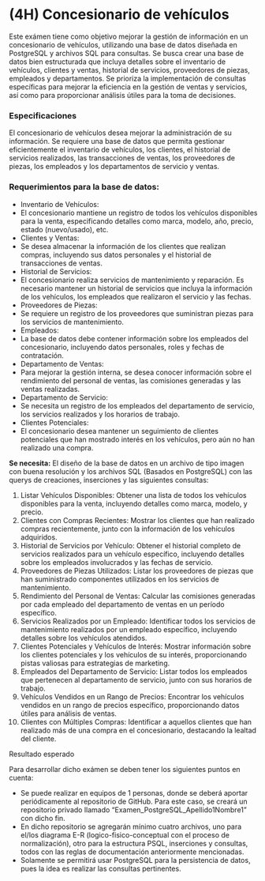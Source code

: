 # (4H) Concesionario de vehículos

Este exámen tiene como objetivo mejorar la gestión de información en un concesionario de vehículos, utilizando una base de datos diseñada en PostgreSQL y archivos SQL para consultas. Se busca crear una base de datos bien estructurada que incluya detalles sobre el inventario de vehículos, clientes y ventas, historial de servicios, proveedores de piezas, empleados y departamentos. Se prioriza la implementación de consultas específicas para mejorar la eficiencia en la gestión de ventas y servicios, así como para proporcionar análisis útiles para la toma de decisiones.



### **Especificaciones**



El concesionario de vehículos desea mejorar la administración de su información. Se requiere una base de datos que permita gestionar eficientemente el inventario de vehículos, los clientes, el historial de servicios realizados, las transacciones de ventas, los proveedores de piezas, los empleados y los departamentos de servicio y ventas.



### **Requerimientos para la base de datos:**

- Inventario de Vehículos:
- El concesionario mantiene un registro de todos los vehículos disponibles para la venta, especificando detalles como marca, modelo, año, precio, estado (nuevo/usado), etc.
- Clientes y Ventas:
- Se desea almacenar la información de los clientes que realizan compras, incluyendo sus datos personales y el historial de transacciones de ventas.
- Historial de Servicios:
- El concesionario realiza servicios de mantenimiento y reparación. Es necesario mantener un historial de servicios que incluya la información de los vehículos, los empleados que realizaron el servicio y las fechas.
- Proveedores de Piezas:
- Se requiere un registro de los proveedores que suministran piezas para los servicios de mantenimiento.
- Empleados:
- La base de datos debe contener información sobre los empleados del concesionario, incluyendo datos personales, roles y fechas de contratación.
- Departamento de Ventas:
- Para mejorar la gestión interna, se desea conocer información sobre el rendimiento del personal de ventas, las comisiones generadas y las ventas realizadas.
- Departamento de Servicio:
- Se necesita un registro de los empleados del departamento de servicio, los servicios realizados y los horarios de trabajo.
- Clientes Potenciales:
- El concesionario desea mantener un seguimiento de clientes potenciales que han mostrado interés en los vehículos, pero aún no han realizado una compra.



**Se necesita:** El diseño de la base de datos en un archivo de tipo imagen con buena resolución y los archivos SQL (Basados en PostgreSQL) con las querys de creaciones, inserciones y las siguientes consultas:

1. Listar Vehículos Disponibles: Obtener una lista de todos los vehículos disponibles para la venta, incluyendo detalles como marca, modelo, y precio.
2. Clientes con Compras Recientes: Mostrar los clientes que han realizado compras recientemente, junto con la información de los vehículos adquiridos.
3. Historial de Servicios por Vehículo: Obtener el historial completo de servicios realizados para un vehículo específico, incluyendo detalles sobre los empleados involucrados y las fechas de servicio.
4. Proveedores de Piezas Utilizados: Listar los proveedores de piezas que han suministrado componentes utilizados en los servicios de mantenimiento.
5. Rendimiento del Personal de Ventas: Calcular las comisiones generadas por cada empleado del departamento de ventas en un período específico.
6. Servicios Realizados por un Empleado: Identificar todos los servicios de mantenimiento realizados por un empleado específico, incluyendo detalles sobre los vehículos atendidos.
7. Clientes Potenciales y Vehículos de Interés: Mostrar información sobre los clientes potenciales y los vehículos de su interés, proporcionando pistas valiosas para estrategias de marketing.
8. Empleados del Departamento de Servicio: Listar todos los empleados que pertenecen al departamento de servicio, junto con sus horarios de trabajo.
9. Vehículos Vendidos en un Rango de Precios: Encontrar los vehículos vendidos en un rango de precios específico, proporcionando datos útiles para análisis de ventas.
10. Clientes con Múltiples Compras: Identificar a aquellos clientes que han realizado más de una compra en el concesionario, destacando la lealtad del cliente.



Resultado esperado

Para desarrollar dicho exámen se deben tener los siguientes puntos en cuenta:

- Se puede realizar en equipos de 1 personas, donde se deberá aportar periódicamente al repositorio de GitHub. Para este caso, se creará un repositorio privado llamado “Examen_PostgreSQL_Apellido1Nombre1” con dicho fin.
- En dicho repositorio se agregarán mínimo cuatro archivos, uno para el/los diagrama E-R (logico-fisico-conceptual con el proceso de normalización), otro para la estructura PSQL, inserciones y consultas, todos con las reglas de documentación anteriormente mencionadas.
- Solamente se permitirá usar PostgreSQL para la persistencia de datos, pues la idea es realizar las consultas pertinentes.
